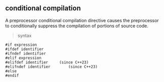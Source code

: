 ## conditional compilation

A preprocessor conditional compilation directive causes the preprocessor to conditionally suppress the compilation of portions of source code. 

> syntax
```
#if expression		
#ifdef identifier		
#ifndef identifier		
#elif expression		
#elifdef identifier		(since C++23)
#elifndef identifier		(since C++23)
#else		
#endif
```
